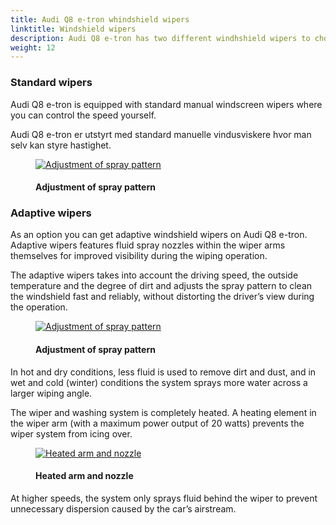 ```yaml
---
title: Audi Q8 e-tron whindshield wipers
linktitle: Windshield wipers
description: Audi Q8 e-tron has two different windhshield wipers to choose from
weight: 12
---
```

<!-- markdownlint-disable MD033 -->
### Standard wipers

Audi Q8 e-tron is equipped with standard manual windscreen wipers where you can control the speed yourself.

Audi Q8 e-tron er utstyrt med standard manuelle vindusviskere hvor man selv kan styre hastighet.

<figure>
    <a href="https://media.electrichasgoneaudi.net/multimedia/models/e-tron/technology/wipers/wipers_1.jpg">
        <img src="https://media.electrichasgoneaudi.net/multimedia/models/e-tron/technology/wipers/wipers_1s.jpg"
        alt="Adjustment of spray pattern" title="Adjustment of spray pattern">
    </a>
    <figcaption><h4>Adjustment of spray pattern</h4></figcaption>
</figure>

### Adaptive wipers

As an option you can get adaptive windshield wipers on Audi Q8 e-tron. Adaptive wipers features fluid spray nozzles within the wiper arms themselves for improved visibility during the wiping operation.

The adaptive wipers takes into account the driving speed, the outside temperature and the degree of dirt and adjusts the spray pattern to clean the windshield fast and reliably, without distorting the driver’s view during the operation.

<figure>
    <a href="https://media.electrichasgoneaudi.net/multimedia/models/e-tron/technology/wipers/adaptive1.jpg">
        <img src="https://media.electrichasgoneaudi.net/multimedia/models/e-tron/technology/wipers/adaptive1.jpg"
        alt="Adjustment of spray pattern" title="Adjustment of spray pattern">
    </a>
    <figcaption><h4>Adjustment of spray pattern</h4></figcaption>
</figure>

In hot and dry conditions, less fluid is used to remove dirt and dust, and in wet and cold (winter) conditions the system sprays more water across a larger wiping angle.

The wiper and washing system is completely heated. A heating element in the wiper arm (with a maximum power output of 20 watts) prevents the wiper system from icing over.

<figure>
    <a href="https://media.electrichasgoneaudi.net/multimedia/models/e-tron/technology/wipers/adaptive2.jpg">
        <img src="https://media.electrichasgoneaudi.net/multimedia/models/e-tron/technology/wipers/adaptive2.jpg"
        alt="Heated arm and nozzle" title="Heated arm and nozzle">
    </a>
    <figcaption><h4>Heated arm and nozzle</h4></figcaption>
</figure>

At higher speeds, the system only sprays fluid behind the wiper to prevent unnecessary dispersion caused by the car’s airstream.
